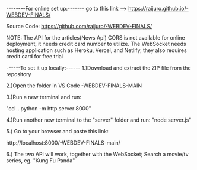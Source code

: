 --------For online set up:-------
go to this link --> https://raijuro.github.io/-WEBDEV-FINALS/

Source Code: https://github.com/raijuro/-WEBDEV-FINALS/

NOTE:
The API for the articles(News Api) CORS is not available for online deployment, it needs credit card number to utilize. 
The WebSocket needs hosting application such as Heroku, Vercel, and Netlify, they also requires credit card for free trial


------To set it up locally:------
1.)Download and extract the ZIP file from the repository

2.)Open the folder in VS Code -WEBDEV-FINALS-MAIN

3.)Run a new terminal and run:

"cd ..
python -m http.server 8000"


4.)Run another new terminal to the "server" folder and run:
"node server.js"


5.) Go to your browser and paste this link:

http://localhost:8000/-WEBDEV-FINALS-main/


6.) The two API will work, together with the WebSocket; Search a movie/tv series, eg. "Kung Fu Panda"
